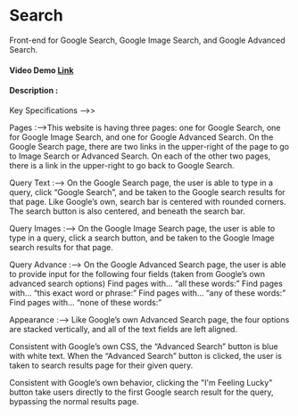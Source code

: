 # Search
Front-end for Google Search, Google Image Search, and Google Advanced Search.

#### Video Demo [Link](https://youtu.be/0RkeIQHEv2Q)
#### Description :
Key Specifications -->>

Pages :-->This website is having three pages: one for Google Search, one for Google Image Search, and one for Google Advanced Search.
On the Google Search page, there are two links in the upper-right of the page to go to Image Search or Advanced Search. On each of the other two pages, there is a link in the upper-right to go back to Google Search.

Query Text :--> On the Google Search page, the user is able to type in a query, click “Google Search”, and be taken to the Google search results for that page.
Like Google’s own, search bar is centered with rounded corners. The search button is also centered, and beneath the search bar.

Query Images :--> On the Google Image Search page, the user is able to type in a query, click a search button, and be taken to the Google Image search results for that page.

Query Advance :--> On the Google Advanced Search page, the user is able to provide input for the following four fields (taken from Google’s own advanced search options)
Find pages with… “all these words:”
Find pages with… “this exact word or phrase:”
Find pages with… “any of these words:”
Find pages with… “none of these words:”

Appearance :--> Like Google’s own Advanced Search page, the four options are stacked vertically, and all of the text fields are left aligned.

Consistent with Google’s own CSS, the “Advanced Search” button is blue with white text. When the “Advanced Search” button is clicked, the user is taken to search results page for their given query.

Consistent with Google’s own behavior, clicking the "I'm Feeling Lucky" button take users directly to the first Google search result for the query, bypassing the normal results page.
